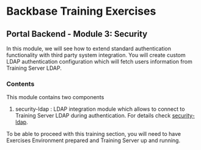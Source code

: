 # Backbase Training Exercises

## Portal Backend - Module 3: Security

In this module, we will see how to extend standard authentication functionality with third party system integration. 
You will create custom LDAP authentication configuration which will fetch users information from Training Server LDAP.

### Contents

This module contains two components 

1. security-ldap : LDAP integration module which allows to connect to Training Server LDAP during authentication. For details check 
[security-ldap](https://github.com/Backbase/training-be-module-03/blob/code-migration/security-ldap/README.md).

To be able to proceed with this training section, you will need to have Exercises Environment prepared and Training Server up and running.